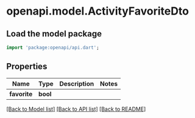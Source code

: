 # openapi.model.ActivityFavoriteDto

## Load the model package
```dart
import 'package:openapi/api.dart';
```

## Properties
Name | Type | Description | Notes
------------ | ------------- | ------------- | -------------
**favorite** | **bool** |  | 

[[Back to Model list]](../README.md#documentation-for-models) [[Back to API list]](../README.md#documentation-for-api-endpoints) [[Back to README]](../README.md)


